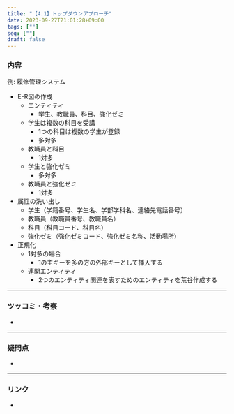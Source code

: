 ```yaml
---
title: "【4.1】トップダウンアプローチ"
date: 2023-09-27T21:01:28+09:00
tags: [""]
seq: [""]
draft: false
---
```


### 内容
例: 履修管理システム
- E-R図の作成
  - エンティティ
    - 学生、教職員、科目、強化ゼミ
  - 学生は複数の科目を受講
    - 1つの科目は複数の学生が登録
    - 多対多
  - 教職員と科目
    - 1対多
  - 学生と強化ゼミ
    - 多対多
  - 教職員と強化ゼミ
    - 1対多
- 属性の洗い出し
  - 学生（学籍番号、学生名、学部学科名、連絡先電話番号）
  - 教職員（教職員番号、教職員名）
  - 科目（科目コード、科目名）
  - 強化ゼミ（強化ゼミコード、強化ゼミ名称、活動場所）
- 正規化
  - 1対多の場合
    - 1の主キーを多の方の外部キーとして挿入する
  - 連関エンティティ
    - 2つのエンティティ関連を表すためのエンティティを荒谷作成する

---
### ツッコミ・考察
- 

---
### 疑問点
- 


---
### リンク
- 